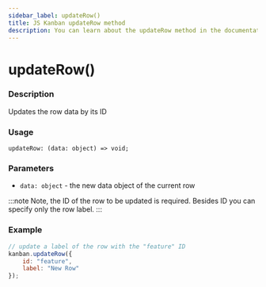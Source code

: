 ```yaml
---
sidebar_label: updateRow()
title: JS Kanban updateRow method
description: You can learn about the updateRow method in the documentation of the JavaScript Kanban library. Browse developer guides and API reference, try out code examples and live demos.
---
```


# updateRow()

### Description

Updates the row data by its ID

### Usage

`updateRow: (data: object) => void;`

### Parameters

- `data: object` - the new data object of the current row

:::note
Note, the ID of the row to be updated is required. Besides ID you can specify only the row label.
:::

### Example

```jsx
// update a label of the row with the "feature" ID
kanban.updateRow({
	id: "feature",
	label: "New Row"
});
```
